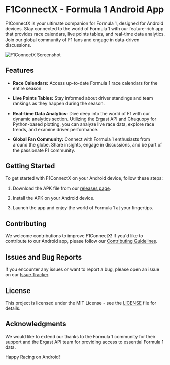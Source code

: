 # F1ConnectX - Formula 1 Android App

F1ConnectX is your ultimate companion for Formula 1, designed for Android devices. Stay connected to the world of Formula 1 with our feature-rich app that provides race calendars, live points tables, and real-time data analytics. Join our global community of F1 fans and engage in data-driven discussions.

![F1ConnectX Screenshot](screenshot.png)

## Features

- **Race Calendars:** Access up-to-date Formula 1 race calendars for the entire season.

- **Live Points Tables:** Stay informed about driver standings and team rankings as they happen during the season.

- **Real-time Data Analytics:** Dive deep into the world of F1 with our dynamic analytics section. Utilizing the Ergast API and Chaquopy for Python-based plotting, you can analyze live race data, explore race trends, and examine driver performance.

- **Global Fan Community:** Connect with Formula 1 enthusiasts from around the globe. Share insights, engage in discussions, and be part of the passionate F1 community.

## Getting Started

To get started with F1ConnectX on your Android device, follow these steps:

1. Download the APK file from our [releases page](https://github.com/MXNOJBE/F1ConnectX/releases).

2. Install the APK on your Android device.

3. Launch the app and enjoy the world of Formula 1 at your fingertips.

## Contributing

We welcome contributions to improve F1ConnectX! If you'd like to contribute to our Android app, please follow our [Contributing Guidelines](CONTRIBUTING.md).

## Issues and Bug Reports

If you encounter any issues or want to report a bug, please open an issue on our [Issue Tracker](https://github.com/MXNOJBE/F1ConnectX/issues).

## License

This project is licensed under the MIT License - see the [LICENSE](LICENSE) file for details.

## Acknowledgments

We would like to extend our thanks to the Formula 1 community for their support and the Ergast API team for providing access to essential Formula 1 data.

Happy Racing on Android!
